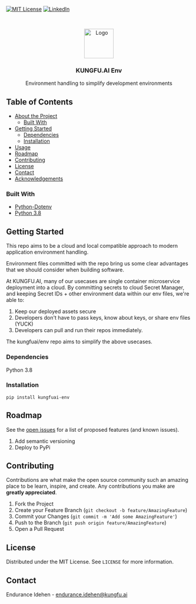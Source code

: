 <!-- PROJECT SHIELDS -->
<!--
*** I'm using markdown "reference style" links for readability.
*** Reference links are enclosed in brackets [ ] instead of parentheses ( ).
*** See the bottom of this document for the declaration of the reference variables
*** for contributors-url, forks-url, etc. This is an optional, concise syntax you may use.
*** https://www.markdownguide.org/basic-syntax/#reference-style-links
-->
[![MIT License][license-shield]][license-url]
[![LinkedIn][linkedin-shield]][linkedin-url]



<!-- PROJECT LOGO -->
<br />
<p align="center">
  <a href="https://www.linkedin.com/company/kungfuai/">
    <img src="https://media-exp1.licdn.com/dms/image/C4E0BAQEgWgybqu6dDg/company-logo_200_200/0?e=1611187200&v=beta&t=svIQxQQYJJWDvApMPTxnS3w5v_XXMHQFAvtSxzWpy6E" alt="Logo" width="80" height="80">
  </a>

  <h3 align="center">KUNGFU.AI Env</h3>

  <p align="center">
    Environment handling to simplify development environments
    <br />
  </p>
</p>



<!-- TABLE OF CONTENTS -->
## Table of Contents

* [About the Project](#about-the-project)
  * [Built With](#built-with)
* [Getting Started](#getting-started)
  * [Dependencies](#dependencies)
  * [Installation](#installation)
* [Usage](#usage)
* [Roadmap](#roadmap)
* [Contributing](#contributing)
* [License](#license)
* [Contact](#contact)
* [Acknowledgements](#acknowledgements)

### Built With
* [Python-Dotenv](https://flask.palletsprojects.com/en/1.1.x/)
* [Python 3.8](https://www.python.org/)



<!-- GETTING STARTED -->
## Getting Started

This repo aims to be a cloud and local compatible approach to modern application environment handling.

Environment files committed with the repo bring us some clear advantages that we should consider
when building software.

At KUNGFU.AI, many of our usecases are single container microservice deployment into a cloud. By committing secrets to
cloud Secret Manager, and keeping Secret IDs + other environment data within our env files, we're able to:

1. Keep our deployed assets secure
2. Developers don't have to pass keys, know about keys, or share env files (YUCK)
3. Developers can pull and run their repos immediately.

The kungfuai/env repo aims to simplify the above usecases.

### Dependencies
Python 3.8

### Installation

`pip install kungfuai-env`

<!-- ROADMAP -->
## Roadmap

See the [open issues](https://github.com/kungfuai/env/issues) for a list of proposed features (and known issues).

1. Add semantic versioning
2. Deploy to PyPi


<!-- CONTRIBUTING -->
## Contributing

Contributions are what make the open source community such an amazing place to be learn, inspire, and create. Any contributions you make are **greatly appreciated**.

1. Fork the Project
2. Create your Feature Branch (`git checkout -b feature/AmazingFeature`)
3. Commit your Changes (`git commit -m 'Add some AmazingFeature'`)
4. Push to the Branch (`git push origin feature/AmazingFeature`)
5. Open a Pull Request



<!-- LICENSE -->
## License

Distributed under the MIT License. See `LICENSE` for more information.



<!-- CONTACT -->
## Contact

Endurance Idehen - endurance.idehen@kungfu.ai




<!-- MARKDOWN LINKS & IMAGES -->
<!-- https://www.markdownguide.org/basic-syntax/#reference-style-links -->
[license-shield]: https://img.shields.io/github/license/othneildrew/Best-README-Template.svg?style=flat-square
[license-url]: https://github.com/kungfuai/env/blob/master/LICENSE
[linkedin-shield]: https://img.shields.io/badge/-LinkedIn-black.svg?style=flat-square&logo=linkedin&colorB=555
[linkedin-url]: https://www.linkedin.com/company/kungfuai/
[product-screenshot]: images/screenshot.png
